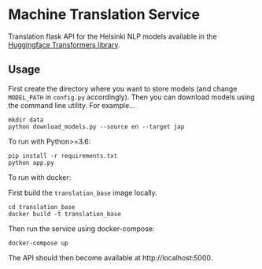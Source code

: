 # Machine Translation Service
Translation flask API for the Helsinki NLP models available in the [Huggingface Transformers library](https://huggingface.co/Helsinki-NLP). 

## Usage

First create the directory where you want to store models (and change `MODEL_PATH` in `config.py` accordingly). Then you can download models using the command line utility. For example...

```
mkdir data
python download_models.py --source en --target jap
```

To run with Python>=3.6:

```
pip install -r requirements.txt
python app.py
```

To run with docker:

First build the `translation_base` image locally.
```
cd translation_base
docker build -t translation_base
```
Then run the service using docker-compose:
```
docker-compose up
```

The API should then become available at http://localhost:5000.
